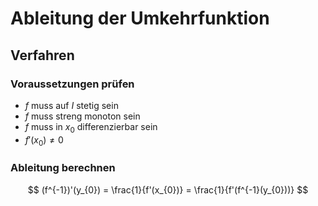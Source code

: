 # Ableitung der Umkehrfunktion

## Verfahren

### Voraussetzungen prüfen

- $f$ muss auf $I$ stetig sein
- $f$ muss streng monoton sein
- $f$ muss in $x_{0}$ differenzierbar sein
- $f'(x_{0}) \neq 0$

### Ableitung berechnen

$$
(f^{-1})'(y_{0}) = \frac{1}{f'(x_{0})} = \frac{1}{f'(f^{-1}(y_{0}))}
$$
